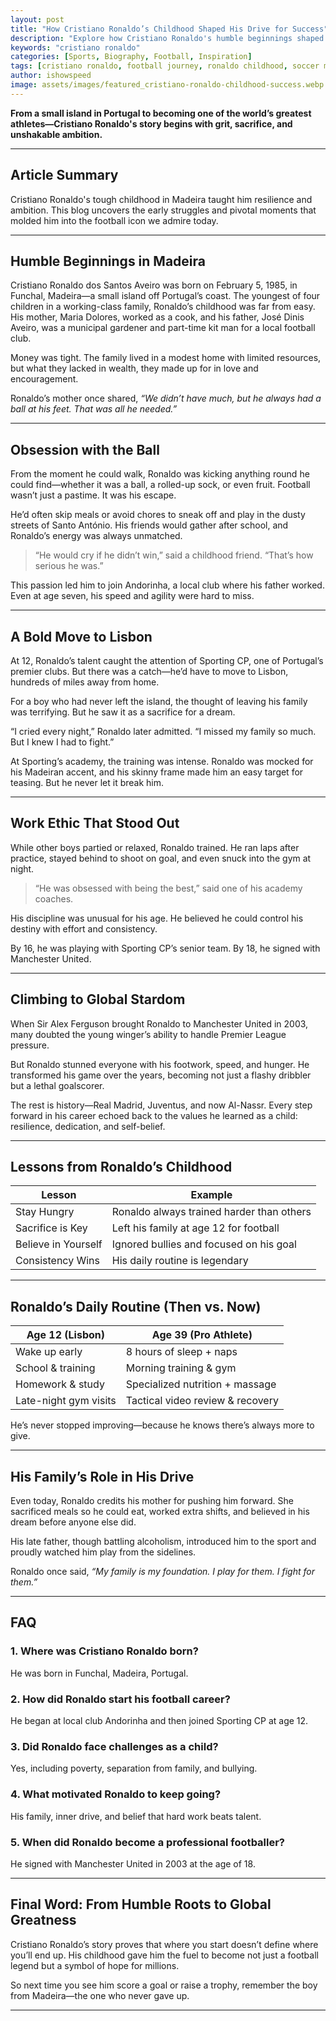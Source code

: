 ```yaml
---
layout: post
title: "How Cristiano Ronaldo’s Childhood Shaped His Drive for Success"
description: "Explore how Cristiano Ronaldo's humble beginnings shaped his ambition, work ethic, and rise to global football stardom."
keywords: "cristiano ronaldo"
categories: [Sports, Biography, Football, Inspiration]
tags: [cristiano ronaldo, football journey, ronaldo childhood, soccer motivation]
author: ishowspeed
image: assets/images/featured_cristiano-ronaldo-childhood-success.webp
---
```


**From a small island in Portugal to becoming one of the world’s greatest athletes—Cristiano Ronaldo's story begins with grit, sacrifice, and unshakable ambition.**

<ins class="adsbygoogle"
     style="display:block"
     data-ad-client="ca-pub-2784742237479601"
     data-ad-slot="3760872290"
     data-ad-format="auto"
     data-full-width-responsive="true"></ins>
<script>
     (adsbygoogle = window.adsbygoogle || []).push({});
</script>

---

## Article Summary
Cristiano Ronaldo's tough childhood in Madeira taught him resilience and ambition. This blog uncovers the early struggles and pivotal moments that molded him into the football icon we admire today.

---

## Humble Beginnings in Madeira

Cristiano Ronaldo dos Santos Aveiro was born on February 5, 1985, in Funchal, Madeira—a small island off Portugal’s coast. The youngest of four children in a working-class family, Ronaldo’s childhood was far from easy. His mother, Maria Dolores, worked as a cook, and his father, José Dinis Aveiro, was a municipal gardener and part-time kit man for a local football club.

Money was tight. The family lived in a modest home with limited resources, but what they lacked in wealth, they made up for in love and encouragement.

Ronaldo’s mother once shared, *“We didn’t have much, but he always had a ball at his feet. That was all he needed.”*

<ins class="adsbygoogle"
     style="display:block"
     data-ad-client="ca-pub-2784742237479601"
     data-ad-slot="3760872290"
     data-ad-format="auto"
     data-full-width-responsive="true"></ins>
<script>
     (adsbygoogle = window.adsbygoogle || []).push({});
</script>

---

## Obsession with the Ball

From the moment he could walk, Ronaldo was kicking anything round he could find—whether it was a ball, a rolled-up sock, or even fruit. Football wasn’t just a pastime. It was his escape.

He’d often skip meals or avoid chores to sneak off and play in the dusty streets of Santo António. His friends would gather after school, and Ronaldo’s energy was always unmatched.

> “He would cry if he didn’t win,” said a childhood friend. “That’s how serious he was.”

This passion led him to join Andorinha, a local club where his father worked. Even at age seven, his speed and agility were hard to miss.

---

## A Bold Move to Lisbon

At 12, Ronaldo’s talent caught the attention of Sporting CP, one of Portugal’s premier clubs. But there was a catch—he’d have to move to Lisbon, hundreds of miles away from home.

For a boy who had never left the island, the thought of leaving his family was terrifying. But he saw it as a sacrifice for a dream.

“I cried every night,” Ronaldo later admitted. “I missed my family so much. But I knew I had to fight.”

At Sporting’s academy, the training was intense. Ronaldo was mocked for his Madeiran accent, and his skinny frame made him an easy target for teasing. But he never let it break him.

---

## Work Ethic That Stood Out

While other boys partied or relaxed, Ronaldo trained. He ran laps after practice, stayed behind to shoot on goal, and even snuck into the gym at night.

<ins class="adsbygoogle"
     style="display:block"
     data-ad-client="ca-pub-2784742237479601"
     data-ad-slot="3760872290"
     data-ad-format="auto"
     data-full-width-responsive="true"></ins>
<script>
     (adsbygoogle = window.adsbygoogle || []).push({});
</script>

> “He was obsessed with being the best,” said one of his academy coaches.

His discipline was unusual for his age. He believed he could control his destiny with effort and consistency.

By 16, he was playing with Sporting CP’s senior team. By 18, he signed with Manchester United.

---

## Climbing to Global Stardom

When Sir Alex Ferguson brought Ronaldo to Manchester United in 2003, many doubted the young winger’s ability to handle Premier League pressure.

But Ronaldo stunned everyone with his footwork, speed, and hunger. He transformed his game over the years, becoming not just a flashy dribbler but a lethal goalscorer.

The rest is history—Real Madrid, Juventus, and now Al-Nassr. Every step forward in his career echoed back to the values he learned as a child: resilience, dedication, and self-belief.

---

## Lessons from Ronaldo’s Childhood

| Lesson | Example |
|--------|---------|
| Stay Hungry | Ronaldo always trained harder than others |
| Sacrifice is Key | Left his family at age 12 for football |
| Believe in Yourself | Ignored bullies and focused on his goal |
| Consistency Wins | His daily routine is legendary |


---

## Ronaldo’s Daily Routine (Then vs. Now)

<ins class="adsbygoogle"
     style="display:block"
     data-ad-client="ca-pub-2784742237479601"
     data-ad-slot="3760872290"
     data-ad-format="auto"
     data-full-width-responsive="true"></ins>
<script>
     (adsbygoogle = window.adsbygoogle || []).push({});
</script>

| Age 12 (Lisbon)         | Age 39 (Pro Athlete)               |
|------------------------|------------------------------------|
| Wake up early          | 8 hours of sleep + naps            |
| School & training      | Morning training & gym             |
| Homework & study       | Specialized nutrition + massage    |
| Late-night gym visits  | Tactical video review & recovery   |

He’s never stopped improving—because he knows there’s always more to give.

---

## His Family’s Role in His Drive

Even today, Ronaldo credits his mother for pushing him forward. She sacrificed meals so he could eat, worked extra shifts, and believed in his dream before anyone else did.

His late father, though battling alcoholism, introduced him to the sport and proudly watched him play from the sidelines.

Ronaldo once said, *“My family is my foundation. I play for them. I fight for them.”*

---

## FAQ

### 1. Where was Cristiano Ronaldo born?
He was born in Funchal, Madeira, Portugal.

### 2. How did Ronaldo start his football career?
He began at local club Andorinha and then joined Sporting CP at age 12.

### 3. Did Ronaldo face challenges as a child?
Yes, including poverty, separation from family, and bullying.

### 4. What motivated Ronaldo to keep going?
His family, inner drive, and belief that hard work beats talent.

### 5. When did Ronaldo become a professional footballer?
He signed with Manchester United in 2003 at the age of 18.

---

## Final Word: From Humble Roots to Global Greatness

<ins class="adsbygoogle"
     style="display:block"
     data-ad-client="ca-pub-2784742237479601"
     data-ad-slot="3760872290"
     data-ad-format="auto"
     data-full-width-responsive="true"></ins>
<script>
     (adsbygoogle = window.adsbygoogle || []).push({});
</script>

Cristiano Ronaldo’s story proves that where you start doesn’t define where you’ll end up. His childhood gave him the fuel to become not just a football legend but a symbol of hope for millions.

So next time you see him score a goal or raise a trophy, remember the boy from Madeira—the one who never gave up.

---


